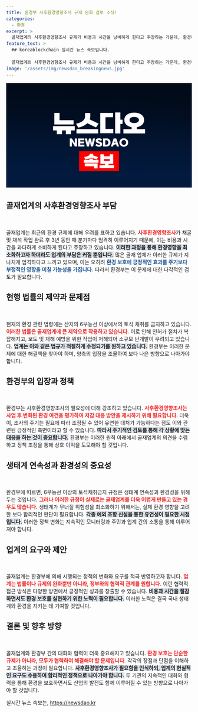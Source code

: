 ```yaml
---
title: 환경부 사후환경영향조사 규제 완화 검토 소식!
categories:
  - 환경
excerpt: >
  골재업계의 사후환경영향조사 규제가 비용과 시간을 낭비하게 한다고 주장하는 가운데, 환경부는 규제 완화 검토를 예고했습니다. 산지 채취 제한에 대한 갈등의 실태를 파헤쳐 봅니다!
feature_text: >
  ## koreablockchain 실시간 뉴스 속보입니다.

  골재업계의 사후환경영향조사 규제가 비용과 시간을 낭비하게 한다고 주장하는 가운데, 환경부는 규제 완화 검토를 예고했습니다. 산지 채취 제한에 대한 갈등의 실태를 파헤쳐 봅니다!
image: '/assets/img/newsdao_breakingnews.jpg'
---
```


<p><img src="/assets/img/newsdao_breakingnews.jpg" alt="koreablockchain 속보" /></p>

<h2 data-ke-size="size26">골재업계의 사후환경영향조사 부담</h2>

<p data-ke-size="size16">&nbsp;</p>

<p>골재업계는 최근의 환경 규제에 대해 우려를 표하고 있습니다. <b><span style="color: #ee2323;">사후환경영향조사</span></b>가 채굴 및 채석 작업 완료 후 3년 동안 매 분기마다 엄격히 이루어지기 때문에, 이는 비용과 시간을 과다하게 소비하게 된다고 주장하고 있습니다. <b><span style="background-color: #21538527;">이러한 과정을 통해 환경영향을 최소화하고자 하더라도 업계의 부담은 커질 뿐입니다.</span></b> 많은 골재 업체가 이러한 규제가 지나치게 엄격하다고 느끼고 있으며, 이는 오히려 <b><span style="color: #1a5490;">환경 보호에 긍정적인 효과를 주기보다 부정적인 영향을 미칠 가능성을 가집니다.</span></b> 따라서 환경부는 이 문제에 대한 다각적인 검토가 필요합니다.</p>

<h2 data-ke-size="size26">현행 법률의 제약과 문제점</h2>

<p data-ke-size="size16">&nbsp;</p>

<p>현재의 환경 관련 법령에는 산지의 6부능선 이상에서의 토석 채취를 금지하고 있습니다. <b><span style="color: #ee2323;">이러한 법률은 골재업계에 큰 제약으로 작용하고 있습니다.</span></b> 이로 인해 인허가 절차가 복잡해지고, 보도 및 재해 예방을 위한 작업이 저해되어 소규모 난개발이 우려되고 있습니다. <b><span style="background-color: #21538527;">업계는 이와 같은 법규가 적절하게 수정되기를 원하고 있습니다.</span></b> 환경부는 이러한 문제에 대한 해결책을 찾아야 하며, 양측의 입장을 조율하여 보다 나은 방향으로 나아가야 합니다.</p>

<h2 data-ke-size="size26">환경부의 입장과 정책</h2>

<p data-ke-size="size16">&nbsp;</p>

<p>환경부는 사후환경영향조사의 필요성에 대해 강조하고 있습니다. <b><span style="color: #ee2323;">사후환경영향조사는 사업 후 변화된 환경 여건을 평가하여 저감 대응 방안을 제시하기 위해 필요합니다.</span></b> 더욱이, 조사의 주기는 필요에 따라 조정될 수 있어 유연한 대처가 가능하다는 점도 이와 관련된 긍정적인 측면이라고 할 수 있습니다. <b><span style="background-color: #21538527;">따라서 주기적인 검토를 통해 각 상황에 맞는 대응을 하는 것이 중요합니다.</span></b> 환경부는 이러한 원칙 아래에서 골재업계의 의견을 수렴하고 정책 조정을 통해 상호 이익을 도모해야 할 것입니다.</p>

<h2 data-ke-size="size26">생태계 연속성과 환경성의 중요성</h2>

<p data-ke-size="size16">&nbsp;</p>

<p>환경부에 따르면, 6부능선 이상의 토석채취금지 규정은 생태계 연속성과 환경성을 위해 두는 것입니다. <b><span style="color: #ee2323;">그러나 이러한 규정이 실제로는 골재업계를 더욱 어렵게 만들고 있는 경우도 많습니다.</span></b> 생태계가 무너질 위험성을 최소화하기 위해서는, 실제 환경 영향을 고려한 보다 합리적인 판단이 필요합니다. <b><span style="background-color: #21538527;">각종 예외 조항 신설을 통한 유연성이 필요한 시점입니다.</span></b> 이러한 정책 변화는 지속적인 모니터링과 주민과 업계 간의 소통을 통해 이루어져야 합니다.</p>

<h2 data-ke-size="size26">업계의 요구와 제안</h2>

<p data-ke-size="size16">&nbsp;</p>

<p>골재업계는 환경부에 의해 시행되는 정책의 변화와 요구를 적극 반영하고자 합니다. <b><span style="color: #ee2323;">업계는 법률이나 규제의 완화뿐만 아니라, 정부와의 협력적 관계를 원합니다.</span></b> 이런 협력적 접근 방식은 다양한 방면에서 긍정적인 성과를 창출할 수 있습니다. <b><span style="background-color: #21538527;">비용과 시간을 절감하면서도 환경 보호를 실현하기 위한 노력이 필요합니다.</span></b> 이러한 노력은 결국 국내 생태계와 환경을 지키는 데 기여할 것입니다.</p>

<h2 data-ke-size="size26">결론 및 향후 방향</h2>

<p data-ke-size="size16">&nbsp;</p>

<p>골재업계와 환경부 간의 대화와 협력이 더욱 중요해지고 있습니다. <b><span style="color: #ee2323;">환경 보호는 단순한 규제가 아니라, 모두가 협력하여 해결해야 할 문제입니다.</span></b> 각각의 장점과 단점을 이해하고 조율하는 과정이 필요합니다. <b><span style="background-color: #21538527;">사후환경영향조사가 필요함을 인식하되, 업계의 현실적인 요구도 수용하여 합리적인 정책으로 나아가야 합니다.</span></b> 두 기관의 지속적인 대화와 협력을 통해 환경을 보호하면서도 산업의 발전도 함께 이루어질 수 있는 방향으로 나아가야 할 것입니다.</p>
실시간 뉴스 속보는, <a href="https://newsdao.kr" rel="dofollow">https://newsdao.kr</a>


